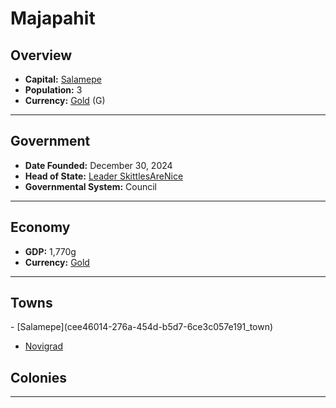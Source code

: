 <!--UNDEDITED FILE, remove this entire line if this file has been edited!-->
# <!--NAME-->Majapahit<!--NAME-->

## Overview

- **Capital:** <!--CAPITAL_LINK-->[Salamepe](cee46014-276a-454d-b5d7-6ce3c057e191_town)<!--CAPITAL_LINK-->
- **Population:** <!--POPULATION-->3<!--POPULATION-->
- **Currency:** <!--CURRENCY_LINK-->[Gold](Gold_currency)<!--CURRENCY_LINK--> (<!--CURRENCY_ABV-->G<!--CURRENCY_ABV-->)

---

## Government

- **Date Founded:** <!--FOUNDED-->December 30, 2024<!--FOUNDED-->
- **Head of State:** <!--LEADER_TITLE_LINK-->[Leader SkittlesAreNice](SkittlesAreNice_user)<!--LEADER_TITLE_LINK-->
- **Governmental System:** <!--GOVERNMENT-->Council<!--GOVERNMENT-->

---

## Economy

- **GDP:** <!--GDP-->1,770g<!--GDP-->
- **Currency:** <!--CURRENCY_LINK-->[Gold](Gold_currency)<!--CURRENCY_LINK-->

---

## Towns

<!--TOWNS-->- [Salamepe](cee46014-276a-454d-b5d7-6ce3c057e191_town)
- [Novigrad](37e63f63-bec1-497d-b903-29fbe3256f44_town)<!--TOWNS-->

## Colonies

<!--COLONIES--><!--COLONIES-->

---